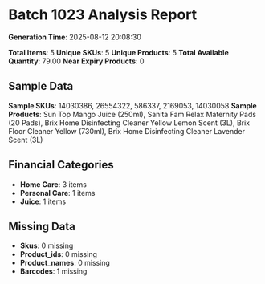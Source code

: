 # Batch 1023 Analysis Report

**Generation Time**: 2025-08-12 20:08:30

**Total Items**: 5
**Unique SKUs**: 5
**Unique Products**: 5
**Total Available Quantity**: 79.00
**Near Expiry Products**: 0

## Sample Data
**Sample SKUs**: 14030386, 26554322, 586337, 2169053, 14030058
**Sample Products**: Sun Top Mango Juice (250ml), Sanita Fam Relax Maternity Pads (20 Pads), Brix Home Disinfecting Cleaner Yellow Lemon Scent (3L), Brix Floor Cleaner Yellow (730ml), Brix Home Disinfecting Cleaner Lavender Scent (3L)

## Financial Categories
- **Home Care**: 3 items
- **Personal Care**: 1 items
- **Juice**: 1 items

## Missing Data
- **Skus**: 0 missing
- **Product_ids**: 0 missing
- **Product_names**: 0 missing
- **Barcodes**: 1 missing

